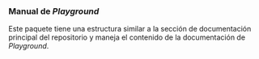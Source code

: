 ### Manual de *Playground*

Este paquete tiene una estructura similar a la sección de documentación principal del repositorio y maneja el contenido de la documentación de *Playground*.
